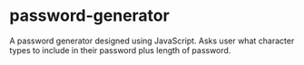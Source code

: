 # password-generator
A password generator designed using JavaScript.  Asks user what character types to include in their password plus length of password.
